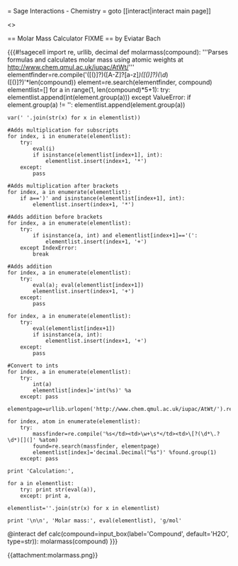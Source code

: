 = Sage Interactions - Chemistry =
goto [[interact|interact main page]]


<<TableOfContents>>

== Molar Mass Calculator FIXME ==
by Eviatar Bach

{{{#!sagecell
import re, urllib, decimal
def molarmass(compound):
    '''Parses formulas and calculates molar mass using atomic weights at http://www.chem.qmul.ac.uk/iupac/AtWt/'''
    elementfinder=re.compile('([()]?)([A-Z]?[a-z]*)([()]?)(\d*)([()]?)'*len(compound))
    element=re.search(elementfinder, compound)
    elementlist=[]
    for a in range(1, len(compound)*5+1):
        try:
            elementlist.append(int(element.group(a)))
        except ValueError:
            if element.group(a) != '':
                elementlist.append(element.group(a))

    var(' '.join(str(x) for x in elementlist))

    #Adds multiplication for subscripts
    for index, i in enumerate(elementlist):
        try:
            eval(i)
            if isinstance(elementlist[index+1], int):
                elementlist.insert(index+1, '*')
        except:
            pass

    #Adds multiplication after brackets
    for index, a in enumerate(elementlist):
        if a==')' and isinstance(elementlist[index+1], int):
            elementlist.insert(index+1, '*')
            
    #Adds addition before brackets
    for index, a in enumerate(elementlist):
        try:
            if isinstance(a, int) and elementlist[index+1]=='(':
                elementlist.insert(index+1, '+')
        except IndexError:
            break
            
    #Adds addition
    for index, a in enumerate(elementlist):
        try:
            eval(a); eval(elementlist[index+1])
            elementlist.insert(index+1, '+')
        except:
            pass
            
    for index, a in enumerate(elementlist):
        try:
            eval(elementlist[index+1])
            if isinstance(a, int):
                elementlist.insert(index+1, '+')
        except:
            pass
            
    #Convert to ints
    for index, a in enumerate(elementlist):
        try:
            int(a) 
            elementlist[index]='int(%s)' %a
        except: pass

    elementpage=urllib.urlopen('http://www.chem.qmul.ac.uk/iupac/AtWt/').read()

    for index, atom in enumerate(elementlist):
        try:
            massfinder=re.compile('%s</td><td>\w+\s*</td><td>\[?(\d*\.?\d*)[](]' %atom)
            found=re.search(massfinder, elementpage)
            elementlist[index]='decimal.Decimal("%s")' %found.group(1)
        except: pass
        
    print 'Calculation:',
        
    for a in elementlist:
        try: print str(eval(a)),
        except: print a,
            
    elementlist=''.join(str(x) for x in elementlist)

    print '\n\n', 'Molar mass:', eval(elementlist), 'g/mol'

@interact
def calc(compound=input_box(label='Compound', default='H2O', type=str)):
    molarmass(compound)
}}}

{{attachment:molarmass.png}}
